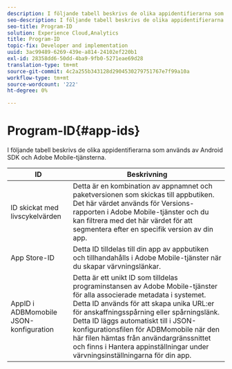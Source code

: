 ```yaml
---
description: I följande tabell beskrivs de olika appidentifierarna som används av Android SDK och Adobe Mobile-tjänsterna.
seo-description: I följande tabell beskrivs de olika appidentifierarna som används av Android SDK och Adobe Mobile-tjänsterna.
seo-title: Program-ID
solution: Experience Cloud,Analytics
title: Program-ID
topic-fix: Developer and implementation
uuid: 3ac99489-6269-439e-a814-24102ef220b1
exl-id: 28358dd6-50dd-4ba9-9fb0-5271eae69d28
translation-type: tm+mt
source-git-commit: 4c2a255b343128d2904530279751767e7f99a10a
workflow-type: tm+mt
source-wordcount: '222'
ht-degree: 0%

---
```


# Program-ID{#app-ids}

I följande tabell beskrivs de olika appidentifierarna som används av Android SDK och Adobe Mobile-tjänsterna.

| ID | Beskrivning |
|--- |--- |
| ID skickat med livscykelvärden | Detta är en kombination av appnamnet och paketversionen som skickas till appbutiken. Det här värdet används för Versions-rapporten i Adobe Mobile-tjänster och du kan filtrera med det här värdet för att segmentera efter en specifik version av din app. |
| App Store-ID | Detta ID tilldelas till din app av appbutiken och tillhandahålls i Adobe Mobile-tjänster när du skapar värvningslänkar. |
| AppID i ADBMomobile JSON-konfiguration | Detta är ett unikt ID som tilldelas programinstansen av Adobe Mobile-tjänster för alla associerade metadata i systemet. Detta ID används för att skapa unika URL:er för anskaffningsspårning eller spårningslänk. Detta ID läggs automatiskt till i JSON-konfigurationsfilen för ADBMomobile när den här filen hämtas från användargränssnittet och finns i Hantera appinställningar under värvningsinställningarna för din app. |

